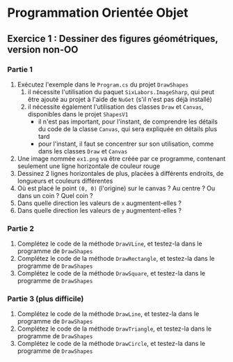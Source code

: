 # Programmation Orientée Objet

## Exercice 1 : Dessiner des figures géométriques, version non-OO

### Partie 1

1. Exécutez l'exemple dans le `Program.cs` du projet `DrawShapes`
   1. il nécessite l'utilisation du paquet `SixLabors.ImageSharp`, qui peut être ajouté au projet à l'aide de `NuGet` (s'il n'est pas déjà installé)
   2. il nécessite également l'utilisation des classes `Draw` et `Canvas`, disponibles dans le projet `ShapesV1`
      - il n'est pas important, pour l'instant, de comprendre les détails du code de la classe `Canvas`, qui sera expliquée en détails plus tard
      - pour l'instant, il faut se concentrer sur son utilisation, comme dans les classes `Draw` et `Canvas`
2. Une image nommée `ex1.png` va être créée par ce programme, contenant seulement une ligne horizontale de couleur rouge
3. Dessinez 2 lignes horizontales de plus, placées à différents endroits, de longueurs et couleurs différentes
4. Où est placé le point `(0, 0)` (l'origine) sur le canvas ? Au centre ? Ou dans un coin ? Quel coin ?
5. Dans quelle direction les valeurs de `x` augmentent-elles ?
6. Dans quelle direction les valeurs de `y` augmentent-elles ?

### Partie 2

1. Complétez le code de la méthode `DrawVLine`, et testez-la dans le programme de `DrawShapes`
2. Complétez le code de la méthode `DrawRectangle`, et testez-la dans le programme de `DrawShapes`
3. Complétez le code de la méthode `DrawSquare`, et testez-la dans le programme de `DrawShapes`

### Partie 3 (plus difficile)

1. Complétez le code de la méthode `DrawLine`, et testez-la dans le programme de `DrawShapes`
2. Complétez le code de la méthode `DrawTriangle`, et testez-la dans le programme de `DrawShapes`
3. Complétez le code de la méthode `DrawCircle`, et testez-la dans le programme de `DrawShapes`
